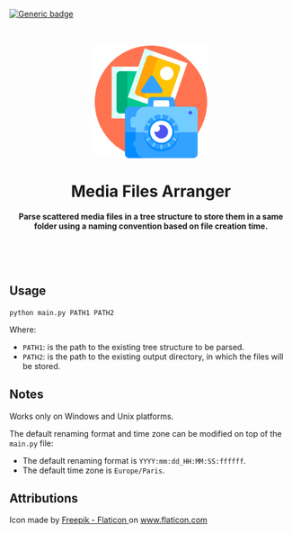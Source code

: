 [![Generic badge](https://img.shields.io/badge/license-Unlicense-green.svg)](https://shields.io/)

<div align="center">
	<br>
	<br>
    <img src="res/icon.png" width="200" height="200">
	<h1>Media Files Arranger</h1>
	<p>
    <b>Parse scattered media files in a tree structure to store them in a
       same folder using a naming convention based on file creation time.</b>
	</p>
	<br>
	<br>
	<br>
</div>

## Usage

```shell
python main.py PATH1 PATH2
```

Where:
- `PATH1`: is the path to the existing tree structure to be parsed.
- `PATH2`: is the path to the existing output directory, in which the files 
  will be stored.

## Notes

Works only on Windows and Unix platforms.

The default renaming format and time zone can be modified on top of the 
`main.py` file:
- The default renaming format is `YYYY:mm:dd_HH:MM:SS:ffffff`.
- The default time zone is `Europe/Paris`.

## Attributions

<div>
  Icon made by 
    <a href="https://www.flaticon.com/authors/freepik" title="FlatIcons">
       Freepik - Flaticon
    </a>
  on
  <a href="https://www.flaticon.com/" title="Flaticon">www.flaticon.com</a>
</div>